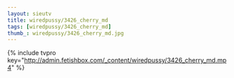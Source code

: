 ```yaml
--- 
layout: sieutv
title: wiredpussy/3426_cherry_md
tags: [wiredpussy/3426_cherry_md]
thumb_: wiredpussy/3426_cherry_md.jpg
---
```

{% include tvpro key="http://admin.fetishbox.com/_content/wiredpussy/3426_cherry_md.mp4" %} 
